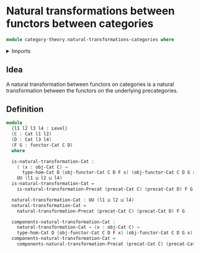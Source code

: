 # Natural transformations between functors between categories

```agda
module category-theory.natural-transformations-categories where
```

<details><summary>Imports</summary>

```agda
open import category-theory.categories
open import category-theory.functors-categories
open import category-theory.natural-transformations-precategories

open import foundation.universe-levels
```

</details>

## Idea

A natural transformation between functors on categories is a natural
transformation between the functors on the underlying precategories.

## Definition

```agda
module _
  {l1 l2 l3 l4 : Level}
  (C : Cat l1 l2)
  (D : Cat l3 l4)
  (F G : functor-Cat C D)
  where

  is-natural-transformation-Cat :
    ( (x : obj-Cat C) →
      type-hom-Cat D (obj-functor-Cat C D F x) (obj-functor-Cat C D G x)) →
    UU (l1 ⊔ l2 ⊔ l4)
  is-natural-transformation-Cat =
    is-natural-transformation-Precat (precat-Cat C) (precat-Cat D) F G

  natural-transformation-Cat : UU (l1 ⊔ l2 ⊔ l4)
  natural-transformation-Cat =
    natural-transformation-Precat (precat-Cat C) (precat-Cat D) F G

  components-natural-transformation-Cat :
    natural-transformation-Cat → (x : obj-Cat C) →
    type-hom-Cat D (obj-functor-Cat C D F x) (obj-functor-Cat C D G x)
  components-natural-transformation-Cat =
    components-natural-transformation-Precat (precat-Cat C) (precat-Cat D) F G
```
